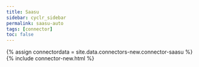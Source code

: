 ```yaml
---
title: Saasu
sidebar: cyclr_sidebar
permalink: saasu-auto
tags: [connector]
toc: false
---
```

{% assign connectordata = site.data.connectors-new.connector-saasu %}
{% include connector-new.html %}	